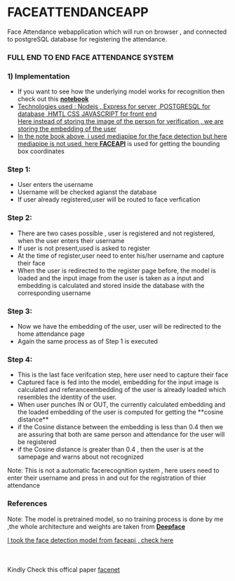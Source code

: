 # FACEATTENDANCEAPP
Face Attendance webapplication which will run on browser , and connected to postgreSQL database for registering the attendance.

<h3>FULL END TO END FACE ATTENDANCE SYSTEM</h3>

<h3>1) Implementation</h3>
<ul>
  <li>If you want to see how the underlying model works for recognition then check out this <a href="https://github.com/mathanprasannakumar/FaceRecognition"><b>notebook</b></li>
  <li>Technologies used : Nodejs , Express for server ,POSTGRESQL for database ,HMTL CSS JAVASCRIPT for front end 
  </li>Here instead of storing the image of the person for verification , we are storing the embedding of the user</li>
  <li>In the note book above, i used mediapipe for the face detection but here mediapipe is not used, here <a href="https://justadudewhohacks.github.io/face-api.js/docs/index.html"><b>FACEAPI</b></a> is used for getting the bounding box coordinates</li>
</ul>
  <h3>Step 1:</h3>
    <ul>
      <li>User enters the username</li>
      <li>Username will be checked agianst the database</li>
      <li>If user already registered,user will be routed to face verfication</li>
    </ul>
  <h3>Step 2:</h3>
    <ul>
      <li>There are two cases possible , user is registered and not registered, when the user enters their username</li>
      <li>If user is not present,used is asked to register</li>
      <li>At the time of register,user need to enter his/her username and capture their face</li>
      <li>When the user is redirected to the register page before, the model is loaded and the input image from the user is taken as a input and embedding is calculated and stored inside the database with the corresponding username</li>
    </ul>
  <h3>Step 3:</h3>
  <ul>
    <li>Now we have the embedding of the user, user will be redirected to the home attendance page</li>
    <li>Again the same process as of Step 1 is executed</li>
  </ul>
<h3>Step 4:</h3>
  <ul>
    <li>This is the last face verifcation step, here user need to capture their face</li>
    <li>Captured face is fed into the model, embedding for the input image is calculated and  referanceembedding of the user is already loaded which resembles the identity of the user.</li>
    <li>When user punches IN or OUT, the  currently calculated embedding and the loaded embedding of the user is computed for getting the **cosine distance**</li>
    <li>if the Cosine distance between the embedding is less than 0.4 then we are assuring that both are same person and attendance for the user will be registered </li>
    <li>if the Cosine distance is greater than 0.4 , then the user is at the samepage and warns about not recognized</li>
  </ul>


Note: This is not a automatic facerecognition system , here users need to enter their username and  press in and out for the registration of thier attendance


<h3>References</h3>
<p>Note: The model is pretrained model, so no training process is done by me ,the whole architecture and weights are taken from  <a href="https://github.com/serengil/deepface/tree/master"><b>Deepface</b></p>
<p> I took the face detection model from faceapi , check <a href="https://justadudewhohacks.github.io/face-api.js/docs/index.html">here</a>
<p style="margin-top:50px;"> Kindly Check this offical paper <a href="https://arxiv.org/abs/1503.03832">facenet</a></p>
